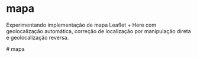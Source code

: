 # mapa
<p>Experimentando implementação de mapa Leaflet + Here com geolocalização automática, correção de localização por manipulação direta e geolocalização reversa.</p>
#   m a p a  
 